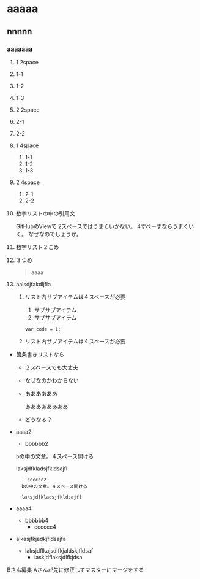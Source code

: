 # aaaaa

## nnnnn

### aaaaaaa

1. 1 2space
  1. 1-1
  2. 1-2
  3. 1-3
1. 2 2space
  1. 2-1
  2. 2-2


1. 1 4space
    1. 1-1
    2. 1-2
    3. 1-3
1. 2 4space
    1. 2-1
    2. 2-2



1. 数字リストの中の引用文

    GitHubのViewで
    2スペースではうまくいかない。
    4すぺーすならうまくいく。
    なぜなのでしょうか。

1. 数字リスト２こめ

1. ３つめ
    > aaaa

1. aalsdjfakdljfla

    1. リスト内サブアイテムは４スペースが必要
        1. サブサブアイテム
        1. サブサブアイテム

        ```
        var code = 1;
        ```

    1. リスト内サブアイテムは４スペースが必要

- 箇条書きリストなら
  - ２スペースでも大丈夫
  - なぜなのかわからない
  - ああああああ

    ああああああああ

  - どうなる？

- aaaa2
    - bbbbbb2

    bの中の文章。４スペース開ける

    laksjdfkladsjfkldsajfl

        - cccccc2
        bの中の文章。４スペース開ける

        laksjdfkladsjfkldsajfl

- aaaa4
    - bbbbbb4
        - cccccc4

- alkasjfkjadkjfldsajfa
  - laksjdflkajsdlfkjaldskjfldsaf
      - laskjdflaksjdlfkjdsa

Bさん編集
Aさんが先に修正してマスターにマージをする
